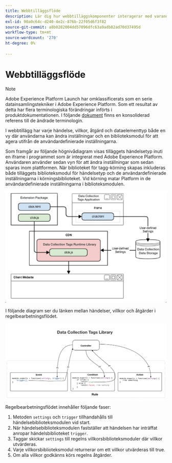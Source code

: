 ```yaml
---
title: Webbtilläggsflöde
description: Lär dig hur webbtilläggskomponenter interagerar med varandra vid körning i Adobe Experience Platform.
exl-id: 90a0c64c-d240-4e2c-876b-22f05d6f3f82
source-git-commit: a8b0282004dd57096dfc63a9adb82ad70d37495d
workflow-type: tm+mt
source-wordcount: '270'
ht-degree: 0%

---
```


# Webbtilläggsflöde

>[!NOTE]
>
>Adobe Experience Platform Launch har omklassificerats som en serie datainsamlingstekniker i Adobe Experience Platform. Som ett resultat av detta har flera terminologiska förändringar införts i produktdokumentationen. I följande [dokument](../../term-updates.md) finns en konsoliderad referens till de ändrade terminologin.

I webbtillägg har varje händelse, villkor, åtgärd och dataelementtyp både en vy där användarna kan ändra inställningar och en biblioteksmodul för att agera utifrån de användardefinierade inställningarna.

Som framgår av följande högnivådiagram visas tilläggets händelsetyp inuti en iframe i programmet som är integrerat med Adobe Experience Platform. Användaren använder sedan vyn för att ändra inställningar som sedan sparas inom plattformen. När biblioteket för tagg-körning skapas inkluderas både tilläggets biblioteksmodul för händelsetyp och de användardefinierade inställningarna i körningsbiblioteket. Vid körning matar Platform in de användardefinierade inställningarna i biblioteksmodulen.

![tilläggsflödesdiagram](../images/flow/web/extension-flow.png)

I följande diagram ser du länken mellan händelser, villkor och åtgärder i regelbearbetningsflödet.

![regelbearbetningsflödesdiagram](../images/flow/web/rule-processing-flow.png)

Regelbearbetningsflödet innehåller följande faser:

1. Metoden `settings` och `trigger` tillhandahålls till händelsebiblioteksmodulen vid start.
1. När händelsebiblioteksmodulen fastställer att händelsen har inträffat anropar händelsbiblioteket `trigger`.
1. Taggar skickar `settings` till regelns villkorsbiblioteksmoduler där villkor utvärderas.
1. Varje villkorsbiblioteksmodul returnerar om ett villkor utvärderas till true.
1. Om alla villkor godkänns körs regelns åtgärder.
